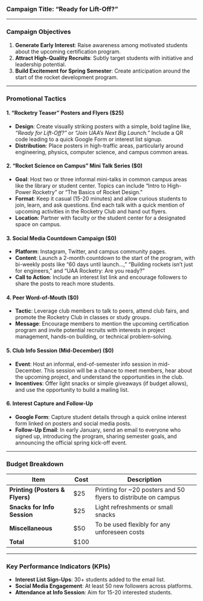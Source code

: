 ### Campaign Title: **“Ready for Lift-Off?”**

---

### Campaign Objectives

1. **Generate Early Interest**: Raise awareness among motivated students about the upcoming certification program.
2. **Attract High-Quality Recruits**: Subtly target students with initiative and leadership potential.
3. **Build Excitement for Spring Semester**: Create anticipation around the start of the rocket development program.

---

### Promotional Tactics

#### 1. **“Rocketry Teaser” Posters and Flyers ($25)**
   - **Design**: Create visually striking posters with a simple, bold tagline like, *“Ready for Lift-Off?”* or *“Join UAA’s Next Big Launch.”* Include a QR code leading to a quick Google Form or interest list signup.
   - **Distribution**: Place posters in high-traffic areas, particularly around engineering, physics, computer science, and campus common areas.

#### 2. **“Rocket Science on Campus” Mini Talk Series ($0)**
   - **Goal**: Host two or three informal mini-talks in common campus areas like the library or student center. Topics can include “Intro to High-Power Rocketry” or “The Basics of Rocket Design.”
   - **Format**: Keep it casual (15-20 minutes) and allow curious students to join, learn, and ask questions. End each talk with a quick mention of upcoming activities in the Rocketry Club and hand out flyers.
   - **Location**: Partner with faculty or the student center for a designated space on campus.

#### 3. **Social Media Countdown Campaign ($0)**
   - **Platform**: Instagram, Twitter, and campus community pages.
   - **Content**: Launch a 2-month countdown to the start of the program, with bi-weekly posts like “60 days until launch…,” “Building rockets isn’t just for engineers,” and “UAA Rocketry: Are you ready?”
   - **Call to Action**: Include an interest list link and encourage followers to share the posts to reach more students.

#### 4. **Peer Word-of-Mouth ($0)**
   - **Tactic**: Leverage club members to talk to peers, attend club fairs, and promote the Rocketry Club in classes or study groups.
   - **Message**: Encourage members to mention the upcoming certification program and invite potential recruits with interests in project management, hands-on building, or technical problem-solving.
   
#### 5. **Club Info Session (Mid-December) ($0)**
   - **Event**: Host an informal, end-of-semester info session in mid-December. This session will be a chance to meet members, hear about the upcoming project, and understand the opportunities in the club.
   - **Incentives**: Offer light snacks or simple giveaways (if budget allows), and use the opportunity to build a mailing list.

#### 6. **Interest Capture and Follow-Up**  
   - **Google Form**: Capture student details through a quick online interest form linked on posters and social media posts.
   - **Follow-Up Email**: In early January, send an email to everyone who signed up, introducing the program, sharing semester goals, and announcing the official spring kick-off event.

---

### Budget Breakdown

| **Item**                     | **Cost** | **Description**                                                   |
|------------------------------|----------|-------------------------------------------------------------------|
| **Printing (Posters & Flyers)** | $25     | Printing for ~20 posters and 50 flyers to distribute on campus    |
| **Snacks for Info Session**     | $25     | Light refreshments or small snacks                                |
| **Miscellaneous**               | $50     | To be used flexibly for any unforeseen costs                      |
| **Total**                       | $100    |                                                                   |

---

### Key Performance Indicators (KPIs)

- **Interest List Sign-Ups**: 30+ students added to the email list.
- **Social Media Engagement**: At least 50 new followers across platforms.
- **Attendance at Info Session**: Aim for 15-20 interested students.
